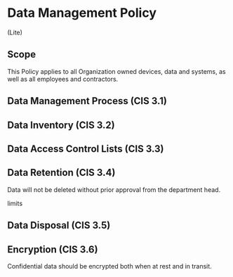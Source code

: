 # Data Management Policy
(Lite)
## Scope
This Policy applies to all Organization owned devices, data and systems, as well as all employees and contractors.

## Data Management Process (CIS 3.1)

## Data Inventory (CIS 3.2)

## Data Access Control Lists (CIS 3.3) 

## Data Retention (CIS 3.4)
Data will not be deleted without prior approval from the department head. 

limits
## Data Disposal (CIS 3.5)

## Encryption (CIS 3.6)
Confidential data should be encrypted both when at rest and in transit.